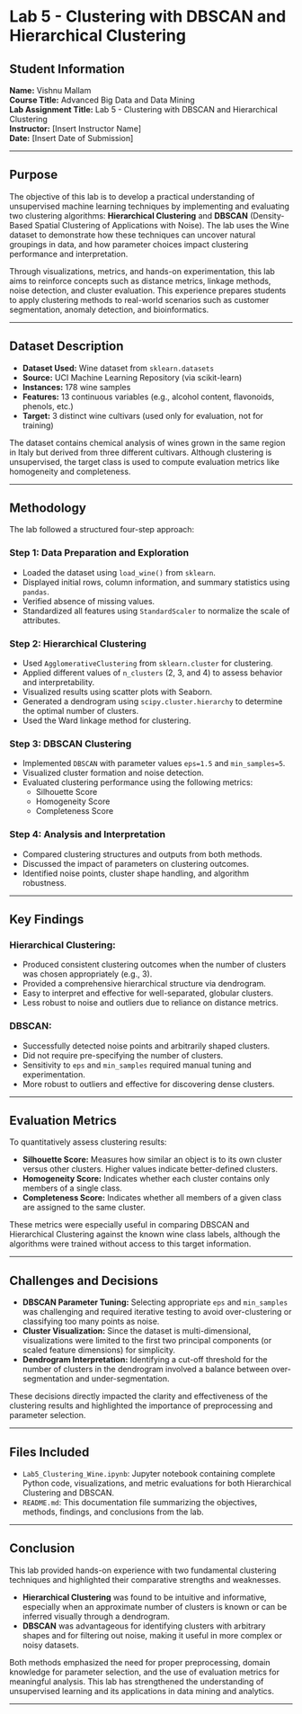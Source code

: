 # Lab 5 - Clustering with DBSCAN and Hierarchical Clustering

## Student Information
**Name:** Vishnu Mallam  
**Course Title:** Advanced Big Data and Data Mining  
**Lab Assignment Title:** Lab 5 - Clustering with DBSCAN and Hierarchical Clustering  
**Instructor:** [Insert Instructor Name]  
**Date:** [Insert Date of Submission]

---

## Purpose

The objective of this lab is to develop a practical understanding of unsupervised machine learning techniques by implementing and evaluating two clustering algorithms: **Hierarchical Clustering** and **DBSCAN** (Density-Based Spatial Clustering of Applications with Noise). The lab uses the Wine dataset to demonstrate how these techniques can uncover natural groupings in data, and how parameter choices impact clustering performance and interpretation.

Through visualizations, metrics, and hands-on experimentation, this lab aims to reinforce concepts such as distance metrics, linkage methods, noise detection, and cluster evaluation. This experience prepares students to apply clustering methods to real-world scenarios such as customer segmentation, anomaly detection, and bioinformatics.

---

## Dataset Description

- **Dataset Used:** Wine dataset from `sklearn.datasets`
- **Source:** UCI Machine Learning Repository (via scikit-learn)
- **Instances:** 178 wine samples
- **Features:** 13 continuous variables (e.g., alcohol content, flavonoids, phenols, etc.)
- **Target:** 3 distinct wine cultivars (used only for evaluation, not for training)

The dataset contains chemical analysis of wines grown in the same region in Italy but derived from three different cultivars. Although clustering is unsupervised, the target class is used to compute evaluation metrics like homogeneity and completeness.

---

## Methodology

The lab followed a structured four-step approach:

### Step 1: Data Preparation and Exploration
- Loaded the dataset using `load_wine()` from `sklearn`.
- Displayed initial rows, column information, and summary statistics using `pandas`.
- Verified absence of missing values.
- Standardized all features using `StandardScaler` to normalize the scale of attributes.

### Step 2: Hierarchical Clustering
- Used `AgglomerativeClustering` from `sklearn.cluster` for clustering.
- Applied different values of `n_clusters` (2, 3, and 4) to assess behavior and interpretability.
- Visualized results using scatter plots with Seaborn.
- Generated a dendrogram using `scipy.cluster.hierarchy` to determine the optimal number of clusters.
- Used the Ward linkage method for clustering.

### Step 3: DBSCAN Clustering
- Implemented `DBSCAN` with parameter values `eps=1.5` and `min_samples=5`.
- Visualized cluster formation and noise detection.
- Evaluated clustering performance using the following metrics:
  - Silhouette Score
  - Homogeneity Score
  - Completeness Score

### Step 4: Analysis and Interpretation
- Compared clustering structures and outputs from both methods.
- Discussed the impact of parameters on clustering outcomes.
- Identified noise points, cluster shape handling, and algorithm robustness.

---

## Key Findings

### Hierarchical Clustering:
- Produced consistent clustering outcomes when the number of clusters was chosen appropriately (e.g., 3).
- Provided a comprehensive hierarchical structure via dendrogram.
- Easy to interpret and effective for well-separated, globular clusters.
- Less robust to noise and outliers due to reliance on distance metrics.

### DBSCAN:
- Successfully detected noise points and arbitrarily shaped clusters.
- Did not require pre-specifying the number of clusters.
- Sensitivity to `eps` and `min_samples` required manual tuning and experimentation.
- More robust to outliers and effective for discovering dense clusters.

---

## Evaluation Metrics

To quantitatively assess clustering results:

- **Silhouette Score:** Measures how similar an object is to its own cluster versus other clusters. Higher values indicate better-defined clusters.
- **Homogeneity Score:** Indicates whether each cluster contains only members of a single class.
- **Completeness Score:** Indicates whether all members of a given class are assigned to the same cluster.

These metrics were especially useful in comparing DBSCAN and Hierarchical Clustering against the known wine class labels, although the algorithms were trained without access to this target information.

---

## Challenges and Decisions

- **DBSCAN Parameter Tuning:** Selecting appropriate `eps` and `min_samples` was challenging and required iterative testing to avoid over-clustering or classifying too many points as noise.
- **Cluster Visualization:** Since the dataset is multi-dimensional, visualizations were limited to the first two principal components (or scaled feature dimensions) for simplicity.
- **Dendrogram Interpretation:** Identifying a cut-off threshold for the number of clusters in the dendrogram involved a balance between over-segmentation and under-segmentation.

These decisions directly impacted the clarity and effectiveness of the clustering results and highlighted the importance of preprocessing and parameter selection.

---

## Files Included

- `Lab5_Clustering_Wine.ipynb`: Jupyter notebook containing complete Python code, visualizations, and metric evaluations for both Hierarchical Clustering and DBSCAN.
- `README.md`: This documentation file summarizing the objectives, methods, findings, and conclusions from the lab.

---

## Conclusion

This lab provided hands-on experience with two fundamental clustering techniques and highlighted their comparative strengths and weaknesses. 

- **Hierarchical Clustering** was found to be intuitive and informative, especially when an approximate number of clusters is known or can be inferred visually through a dendrogram.
- **DBSCAN** was advantageous for identifying clusters with arbitrary shapes and for filtering out noise, making it useful in more complex or noisy datasets.

Both methods emphasized the need for proper preprocessing, domain knowledge for parameter selection, and the use of evaluation metrics for meaningful analysis. This lab has strengthened the understanding of unsupervised learning and its applications in data mining and analytics.

---
